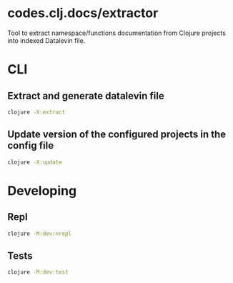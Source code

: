 # codes.clj.docs/extractor

Tool to extract namespace/functions documentation from Clojure projects into indexed Datalevin file.

# CLI

## Extract and generate datalevin file
```bash
clojure -X:extract
```

## Update version of the configured projects in the config file
```bash
clojure -X:update
```

# Developing

## Repl
```bash
clojure -M:dev:nrepl
```

## Tests
```bash
clojure -M:dev:test
```
